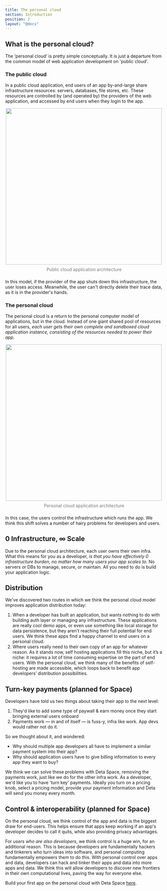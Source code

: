 ```yaml
---
title: The personal cloud
section: Introduction
position: 2
layout: "@docs"
---
```


## What is the personal cloud?

The ‘personal cloud’ is pretty simple conceptually. It is just a departure from the common model of web application development on 'public cloud'. 

### The public cloud

In a public cloud application, end users of an app by-and-large share infrastructure resources: servers, databases, file stores, etc. These resources are controlled by (and operated by) the providers of the web application, and accessed by end users when they login to the app.

<div style="display: flex; flex-direction: column; width: 100%; align-items: center;">
<img src="/docs_assets/public_cloud.png" width="500px" />
<div style="max-width: 100%; white-space: pre-wrap; word-break: break-word; caret-color: rgb(55, 53, 47); font-size: 14px; line-height: 1.4; color: rgba(55, 53, 47, 0.65); padding-top: 6px; padding-bottom: 6px; padding-left: 2px;" data-content-editable-leaf="true" contenteditable="false">Public cloud application architecture</div>
</div>

In this model, if the provider of the app shuts down this infrastructure, the user loses access. Meanwhile, the user can't directly delete their trace data, as it is in the provider's hands.

### The personal cloud

The personal cloud is a return to the personal computer model of applications, but in the cloud. Instead of one giant shared pool of resources for all users, *each user gets their own complete and sandboxed cloud application instance, consisting of the resources needed to power their app.*

<div style="display: flex; flex-direction: column; width: 100%; align-items: center;">
<img src="/docs_assets/personal_cloud.png" width="500px" />
<div style="max-width: 100%; white-space: pre-wrap; word-break: break-word; caret-color: rgb(55, 53, 47); font-size: 14px; line-height: 1.4; color: rgba(55, 53, 47, 0.65); padding-top: 6px; padding-bottom: 6px; padding-left: 2px;" data-content-editable-leaf="true" contenteditable="false">Personal cloud application architecture</div>
</div>

In this case, the users control the infrastructure which runs the app.  We think this shift solves a number of hairy problems for developers and users.

## 0 Infrastructure, ∞ Scale

Due to the personal cloud architecture, each user owns their own infra. What this means for you as a developer, *is that you have effectively 0 infrastructure burden, no matter how many users your app scales to.* No servers or DBs to manage, secure, or maintain. All you need to do is build your application logic. 

## Distribution

We've discovered two routes in which we think the personal cloud model improves application distribution today:


1. When a developer has built an application, but wants nothing to do with building auth layer or managing any infrastructure. These applications are really cool demo apps, or even use something like local storage for data persistence, but they aren't reaching their full potential for end users. We think these apps find a happy channel to end users on a personal cloud.
2. Where users really need to their own copy of an app for whatever reason. As it stands now, self hosting applications fill this niche, but it’s a niche: it requires a lot of time consuming expertise on the part of end users. With the personal cloud, we think many of the benefits of self-hosting are made accessible, which loops back to benefit app developers’ distribution possibilities.

## Turn-key payments (planned for Space)

Developers have told us two things about taking their app to the next level:

1. They'd like to add some type of paywall & earn money once they start bringing external users onboard
2. Payments work — in and of itself — is fuss-y, infra like work. App devs would rather not do it.

So we thought about it, and wondered:
- Why should multiple app developers all have to implement a similar payment system into their app?
- Why should application users have to give billing information to every app they want to buy?

We think we can solve these problems with Deta Space, removing the payments work, just like we do for the other infra work. As a developer, we'd like you to have 'turn key' payments. Ideally you turn on a pricing knob, select a pricing model, provide your payment information and Deta will send you money every month. 

## Control & interoperability (planned for Space)

On the personal cloud, we think control of the app and data is the biggest draw for end-users. This helps ensure that apps keep working if an app's developer decides to call it quits, while also providing privacy advantages. 

For *users who are also developers*, we think control is a huge win, for an additional reason. This is because developers are fundamentally hackers and tinkerers who turn ideas into software, and personal computing fundamentally empowers them to do this. With personal control over apps and data, developers can hack and tinker their apps and data into more apps and data. We think this will allow developers to discover new frontiers in their own computational lives, paving the way for everyone else.

Build your first app on the personal cloud with Deta Space [here](/docs/en/introduction/first-app).
